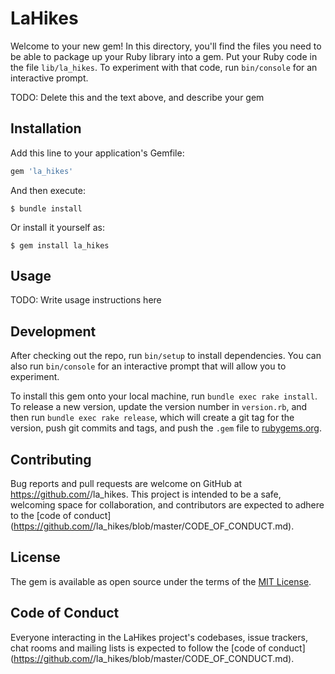 # LaHikes

Welcome to your new gem! In this directory, you'll find the files you need to be able to package up your Ruby library into a gem. Put your Ruby code in the file `lib/la_hikes`. To experiment with that code, run `bin/console` for an interactive prompt.

TODO: Delete this and the text above, and describe your gem

## Installation

Add this line to your application's Gemfile:

```ruby
gem 'la_hikes'
```

And then execute:

    $ bundle install

Or install it yourself as:

    $ gem install la_hikes

## Usage

TODO: Write usage instructions here

## Development

After checking out the repo, run `bin/setup` to install dependencies. You can also run `bin/console` for an interactive prompt that will allow you to experiment.

To install this gem onto your local machine, run `bundle exec rake install`. To release a new version, update the version number in `version.rb`, and then run `bundle exec rake release`, which will create a git tag for the version, push git commits and tags, and push the `.gem` file to [rubygems.org](https://rubygems.org).

## Contributing

Bug reports and pull requests are welcome on GitHub at https://github.com/<github username>/la_hikes. This project is intended to be a safe, welcoming space for collaboration, and contributors are expected to adhere to the [code of conduct](https://github.com/<github username>/la_hikes/blob/master/CODE_OF_CONDUCT.md).


## License

The gem is available as open source under the terms of the [MIT License](https://opensource.org/licenses/MIT).

## Code of Conduct

Everyone interacting in the LaHikes project's codebases, issue trackers, chat rooms and mailing lists is expected to follow the [code of conduct](https://github.com/<github username>/la_hikes/blob/master/CODE_OF_CONDUCT.md).

